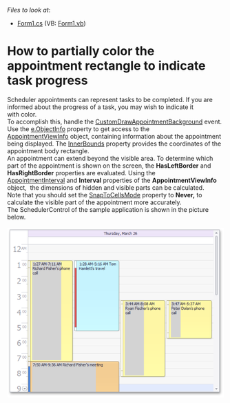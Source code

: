 <!-- default file list -->
*Files to look at*:

* [Form1.cs](./CS/PartiallyColoredAppointment/Form1.cs) (VB: [Form1.vb](./VB/PartiallyColoredAppointment/Form1.vb))
<!-- default file list end -->
# How to partially color the appointment rectangle to indicate task progress


<p>Scheduler appointments can represent tasks to be completed. If you are informed about the progress of a task, you may wish to indicate it with color. <br /> To accomplish this, handle the <a href="http://documentation.devexpress.com/#WindowsForms/DevExpressXtraSchedulerSchedulerControl_CustomDrawAppointmentBackgroundtopic">CustomDrawAppointmentBackground</a> event. Use the <a href="http://documentation.devexpress.com/#WindowsForms/DevExpressXtraSchedulerCustomDrawObjectEventArgs_ObjectInfotopic">e.ObjectInfo</a> property to get access to the <a href="http://help.devexpress.com/#WindowsForms/clsDevExpressXtraSchedulerDrawingAppointmentViewInfotopic">AppointmentViewInfo</a> object, containing information about the appointment being displayed. The <a href="http://help.devexpress.com/#WindowsForms/DevExpressXtraSchedulerDrawingAppointmentViewInfo_InnerBoundstopic">InnerBounds</a> property provides the coordinates of the appointment body rectangle. <br />An appointment can extend beyond the visible area. To determine which part of the appointment is shown on the screen, the <strong>HasLeftBorder</strong> and <strong>HasRightBorder</strong> properties are evaluated. Using the <a href="http://help.devexpress.com/#WindowsForms/DevExpressXtraSchedulerDrawingAppointmentViewInfo_AppointmentIntervaltopic">AppointmentInterval</a> and <strong>Interval</strong> properties of the <strong>AppointmentViewInfo</strong> object,  the dimensions of hidden and visible parts can be calculated.<br />Note that you should set the <a href="http://documentation.devexpress.com/#WindowsForms/DevExpressXtraSchedulerAppointmentDisplayOptions_SnapToCellsModetopic">SnapToCellsMode</a> property to <strong>Never,</strong> to calculate the visible part of the appointment more accurately.<br />The SchedulerControl of the sample application is shown in the picture below.<br /><br /><img src="https://raw.githubusercontent.com/DevExpress-Examples/how-to-partially-color-the-appointment-rectangle-to-indicate-task-progress-e969/13.1.4+/media/50b44e2a-d3be-11e4-80bf-00155d62480c.png"></p>
<p> </p>

<br/>


